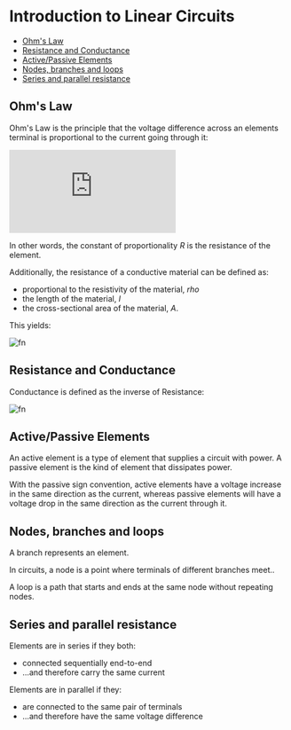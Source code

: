 # Introduction to Linear Circuits <!-- omit in toc -->

- [Ohm's Law](#ohms-law)
- [Resistance and Conductance](#resistance-and-conductance)
- [Active/Passive Elements](#activepassive-elements)
- [Nodes, branches and loops](#nodes-branches-and-loops)
- [Series and parallel resistance](#series-and-parallel-resistance)

## Ohm's Law

Ohm's Law is the principle that the voltage difference across an elements terminal is proportional to the current going through it:

![fn](https://latex.codecogs.com/svg.latex?V=IR)

In other words, the constant of proportionality _R_ is the resistance of the element.

Additionally, the resistance of a conductive material can be defined as:

- proportional to the resistivity of the material, _rho_
- the length of the material, _l_
- the cross-sectional area of the material, _A_.

This yields:

![fn](<https://latex.codecogs.com/svg.latex?R=\rho \frac{l}{A}>)

## Resistance and Conductance

Conductance is defined as the inverse of Resistance:

![fn](https://latex.codecogs.com/svg.latex?G=\frac{1}{R})

## Active/Passive Elements

An active element is a type of element that supplies a circuit with power. A passive element is the kind of element that dissipates power.

With the passive sign convention, active elements have a voltage increase in the same direction as the current, whereas passive elements will have a voltage drop in the same direction as the current through it.

## Nodes, branches and loops

A branch represents an element.

In circuits, a node is a point where terminals of different branches meet..

A loop is a path that starts and ends at the same node without repeating nodes.

## Series and parallel resistance

Elements are in series if they both:

- connected sequentially end-to-end
- ...and therefore carry the same current

Elements are in parallel if they:

- are connected to the same pair of terminals
- ...and therefore have the same voltage difference
